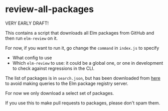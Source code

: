 # review-all-packages

VERY EARLY DRAFT!

This contains a script that downloads all Elm packages from GitHub and then run `elm-review` on it.

For now, if you want to run it, go change the `command` in `index.js` to specify
- What config to use
- Which `elm-review` to use: it could be a global one, or one in development to check against regressions in the CLI.

The list of packages is in `search.json`, but has been downloaded from [here](https://package.elm-lang.org/search.json) to avoid making queries to the Elm package registry server.

For now we only download a select set of packages.

If you use this to make pull requests to packages, please don't spam them.
